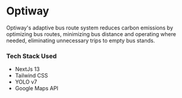 # Optiway
Optiway's adaptive bus route system reduces carbon emissions by optimizing bus routes, minimizing bus distance and operating where needed, eliminating unnecessary trips to empty bus stands.

### Tech Stack Used
- NextJs 13
- Tailwind CSS
- YOLO v7
- Google Maps API
